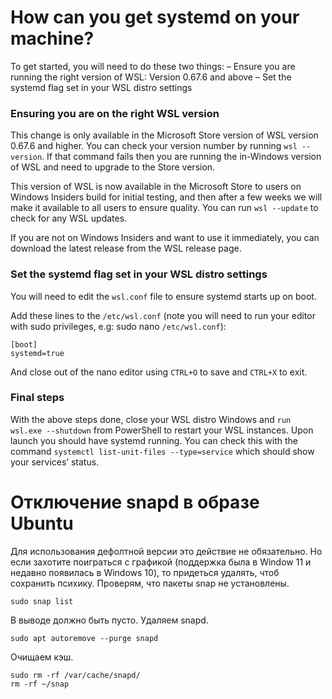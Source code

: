 # How can you get systemd on your machine?

To get started, you will need to do these two things: – Ensure you are running the right version of WSL: Version 0.67.6 and above – Set the systemd flag set in your WSL distro settings
### Ensuring you are on the right WSL version

This change is only available in the Microsoft Store version of WSL version 0.67.6 and higher. You can check your version number by running `wsl --version`. If that command fails then you are running the in-Windows version of WSL and need to upgrade to the Store version.

This version of WSL is now available in the Microsoft Store to users on Windows Insiders build for initial testing, and then after a few weeks we will make it available to all users to ensure quality. You can run `wsl --update` to check for any WSL updates.

If you are not on Windows Insiders and want to use it immediately, you can download the latest release from the WSL release page.
### Set the systemd flag set in your WSL distro settings

You will need to edit the `wsl.conf` file to ensure systemd starts up on boot.

Add these lines to the `/etc/wsl.conf` (note you will need to run your editor with sudo privileges, e.g: sudo nano `/etc/wsl.conf`):

```
[boot]
systemd=true
```

And close out of the nano editor using `CTRL+O` to save and `CTRL+X` to exit.
### Final steps

With the above steps done, close your WSL distro Windows and `run wsl.exe --shutdown` from PowerShell to restart your WSL instances. Upon launch you should have systemd running. You can check this with the command `systemctl list-unit-files --type=service` which should show your services’ status.

# Отключение snapd в образе Ubuntu
Для использования дефолтной версии это действие не обязательно. Но если захотите поиграться с графикой (поддержка была в Window 11 и недавно появилась в Windows 10), то придеться удалять, чтоб сохранить психику.
Проверям, что пакеты snap не установлены.
```
sudo snap list
```
В выводе должно быть пусто.
Удаляем snapd.
```
sudo apt autoremove --purge snapd
```
Очищаем кэш.
```
sudo rm -rf /var/cache/snapd/
rm -rf ~/snap
```
